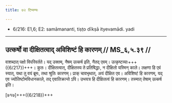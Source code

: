 ```yaml
---
title: ७२ टिप्पण्यः

---
```

- 6/216: E1,6; E2: samāmananti, tiṣṭo dīkṣā ityevamādi. yadi

____________________________________________


## उत्कर्षो वा दीक्षितत्वाद् अविशिष्टं हि कारणम् // MS_६,५.३९ //

वाशब्दात् पक्षो विपरिवर्तते। यद् उक्तम्, नैषम् उत्कर्ष इति, नैतद् एवम्। उत्कृष्टव्याः+++({6/217})+++। कुतः। दीक्षितत्वात्, दीक्षितस्य ते प्रतिषिद्धाः, न दीक्षितो यस्मिन् काले। लक्षणा हि एवं स्यात्, यथा तु वयं ब्रूमः, तथा श्रुतिः कारणम्। प्राक् चावभृथात्, अयं दीक्षित एव। अविशिष्टं हि कारणम्, यद् एव ज्योतिष्टोमविधानकाले, तद् एवातिक्रान्ते ऽपि। उभयत्र हि दीक्षितत्वं हि कारणम्। तस्मात् तेषाम् उत्कर्ष इति।

[७१७]+++({6/218})+++
